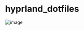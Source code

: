 # hyprland_dotfiles

![image](https://github.com/user-attachments/assets/3bcff641-5b7f-4b1d-a3d5-3c13c5271b8e)

